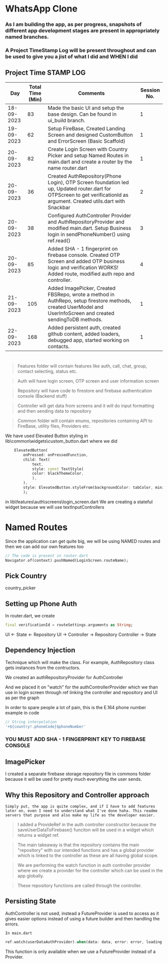 # WhatsApp Clone

### As I am building the app, as per progress, snapshots of different app development stages are present in appropriately named branches.
### A Project TimeStamp Log will be present throughout and can be used to give you a jist of what I did and WHEN I did

## Project Time STAMP LOG
| Day        | Total Time (Min) | Comments                                                                                                                                                                 | Session No. |
|------------|------------------|--------------------------------------------------------------------------------------------------------------------------------------------------------------------------|-------------|
| 18-09-2023 | 83               | Made the basic UI and setup the base design. Can be found in ui_build branch.                                                                                            | 1           |
| 19-09-2023 | 62               | Setup FireBase, Created Landing Screen and designed CustomButton and ErrorScreen (Basic Scaffold)                                                                        | 1           |
| 20-09-2023 | 82               | Create Login Screen with Country Picker and setup Named Routes in main.dart and create a router by the name router.dart                                                  | 1           |
| 20-09-2023 | 36               | Created AuthRepository(Phone Login), OTP Screen foundation led up, Updated router.dart for OTPScreen to get verificationId as argument. Created utils.dart with Snackbar | 2           |
| 20-09-2023 | 38               | Configured AuthController Provider and AuthRepositoryProvider and modified main.dart. Setup Business login in sendPhoneNumber() using ref.read()                         | 3           |
| 20-09-2023 | 85               | Added SHA - 1 fingerprint on firebase console. Created OTP Screen and added OTP business logic and verification WORKS! Added route, modified auth repo and controller.   | 4           |
| 21-09-2023 | 105              | Added ImagePicker, Created FBSRepo, wrote a method in AuthRepo, setup firestore methods, created UserModel and UserInfoScreen and created sendingToDB methods.           | 1           |
| 22-09-2023 | 168              | Added persistent auth, created github content, added loaders, debugged app, started working on contacts.                                                                 | 1           |

#
> Features folder will contain features like auth, call, chat, group, contact selecting, status etc.

> Auth will have login screen, OTP screen and user information screen

> Repository will have code to firestore and firebase authentication console (Backend stuff)

> Controller will get data from screens and it will do input formatting and then sending data to repository

> Common folder will contain enums, repositories containing API to FireBase, utility files, Providers etc.

We have used Elevated Button styling in lib\common\widgets\custom_button.dart where we did
```dart
    ElevatedButton(
        onPressed: onPressedFunction,
        child: Text(
            text,
            style: const TextStyle(
            color: blackThemeColor,
            ),
        ),
        style: ElevatedButton.styleFrom(backgroundColor: tabColor, minimumSize: Size(double.infinity, height)),
        );
```

in lib\features\auth\screens\login_screen.dart 
We are creating a stateful widget because we will use textInputControllers

# Named Routes 
Since the application can get quite big, we will be using NAMED routes and then we can add our own features too
```dart
// The code is present in router.dart
Navigator.of(context).pushNamed(LoginScreen.routeName);
```

## Pick Country
country_picker

## Setting up Phone Auth
In router.dart, we create
```dart
final verificationId = routeSettings.arguments as String; 
```
UI <- State <- Repository
UI -> Controller -> Repository
Controller -> State

## Dependency Injection
Technique which will make the class. For example, AuthRepository class gets instances from the contructors.

We created an authRepositoryProvider for AuthController

And we placed it on "watch" for the authControllerProvider which we than use in login screen through ref linking the controller and repository and UI as per the graph 

In order to spare people a lot of pain, this is the E.164 phone number example in code
```dart
// String interpolation 
'+${country!.phoneCode}$phoneNumber'
```
### YOU MUST ADD SHA - 1 FINGERPRINT KEY TO FIREBASE CONSOLE

## ImagePicker
I created a separate firebase storage repository file in commons folder because it will be used for pretty much everything the user sends.

## Why this Repository and Controller approach

`Simply put, the app is quite complex, and if I have to add features later on, even I need to understand what I've done haha. This readme servers that purpose and also make my life as the developer easier.`

> I added a ProvideRef in the auth controller constructor because the saveUserDataToFirebase() funciton will be used in a widget which returns a widget ref.

> The main takeaway is that the repository contains the main "repository" with our intended functions and has a global provider which is linked to the controller as these are all having global scope.

> We are performing the watch function in auth controller provider where we create a provider for the controller which can be used in the app globally.

> These repository functions are called through the controller.

## Persisting State

AuthController is not used, instead a FutureProvider is used to access as it gives easier options instead of using a future builder and then handling the errors.

`In main.dart`
```dart
ref.watch(userDataAuthProvider).when(data: data, error: error, loading: loading),
```
This function is only available when we use a FutureProvider instead of a Provider.